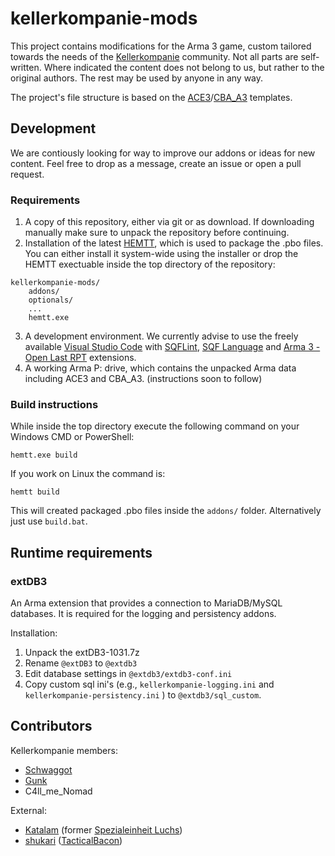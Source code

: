 # kellerkompanie-mods
This project contains modifications for the Arma 3 game, custom tailored towards the needs of the [Kellerkompanie](https://kellerkompanie.com/) community. Not all parts are self-written. Where indicated the content does not belong to us, but rather to the original authors. The rest may be used by anyone in any way.

The project's file structure is based on the [ACE3](https://github.com/acemod/ACE3)/[CBA_A3](https://github.com/CBATeam/CBA_A3) templates.


## Development
We are contiously looking for way to improve our addons or ideas for new content. Feel free to drop as a message, create an issue or open a pull request.

### Requirements
1. A copy of this repository, either via git or as download. If downloading manually make sure to unpack the repository before continuing.
2. Installation of the latest [HEMTT](https://github.com/synixebrett/HEMTT/releases/latest), which is used to package the .pbo files. You can either install it system-wide using the installer or drop the HEMTT exectuable inside the top directory of the repository:
```
kellerkompanie-mods/
    addons/
    optionals/
    ...
    hemtt.exe
```
3. A development environment. We currently advise to use the freely available [Visual Studio Code](https://code.visualstudio.com/) with [SQFLint](https://marketplace.visualstudio.com/items?itemName=skacekachna.sqflint), [SQF Language](https://marketplace.visualstudio.com/items?itemName=Armitxes.sqf) and [Arma 3 - Open Last RPT](https://marketplace.visualstudio.com/items?itemName=bux578.vscode-openlastrpt) extensions.
4. A working Arma P: drive, which contains the unpacked Arma data including ACE3 and CBA_A3. (instructions soon to follow)

### Build instructions
While inside the top directory execute the following command on your Windows CMD or PowerShell:
```
hemtt.exe build
```
If you work on Linux the command is:
```
hemtt build
```
This will created packaged .pbo files inside the `addons/` folder. Alternatively just use `build.bat`.


## Runtime requirements
### extDB3
An Arma extension that provides a connection to MariaDB/MySQL databases. It is required for the logging and persistency addons.

Installation:
1. Unpack the extDB3-1031.7z
2. Rename `@extDB3` to `@extdb3`
3. Edit database settings in `@extdb3/extdb3-conf.ini`
4. Copy custom sql ini's (e.g., `kellerkompanie-logging.ini` and `kellerkompanie-persistency.ini` ) to `@extdb3/sql_custom`.

## Contributors
Kellerkompanie members:
- [Schwaggot](https://github.com/Schwaggot)
- [Gunk](https://github.com/Gunki)
- C4ll_me_Nomad

External:
- [Katalam](https://github.com/Katalam) (former [Spezialeinheit Luchs](https://spezialeinheit-luchs.de))
- [shukari](https://github.com/shukari) ([TacticalBacon](https://tacticalbacon.de))